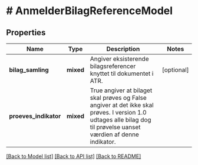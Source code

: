 # # AnmelderBilagReferenceModel

## Properties

Name | Type | Description | Notes
------------ | ------------- | ------------- | -------------
**bilag_samling** | **mixed** | Angiver eksisterende bilagsreferencer knyttet til dokumentet i ATR. | [optional]
**proeves_indikator** | **mixed** | True angiver at bilaget skal prøves og False angiver at det ikke skal prøves. I version 1.0 udtages alle bilag dog til prøvelse uanset værdien af denne indikator. |

[[Back to Model list]](../../README.md#models) [[Back to API list]](../../README.md#endpoints) [[Back to README]](../../README.md)
